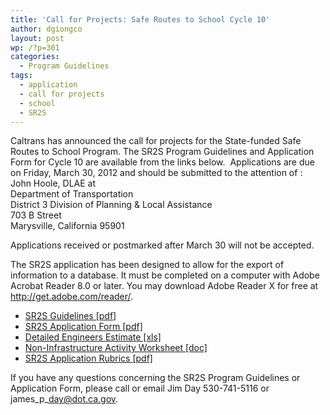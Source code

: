 ```yaml
---
title: 'Call for Projects: Safe Routes to School Cycle 10'
author: dgiongco
layout: post
wp: /?p=301
categories:
  - Program Guidelines
tags:
  - application
  - call for projects
  - school
  - SR2S
---
```

Caltrans has announced the call for projects for the State-funded Safe Routes to School Program. The SR2S Program Guidelines and Application Form for Cycle 10 are available from the links below.  Applications are due on Friday, March 30, 2012 and should be submitted to the attention of : John Hoole, DLAE at  
Department of Transportation  
District 3 Division of Planning & Local Assistance  
703 B Street  
Marysville, California 95901

Applications received or postmarked after March 30 will not be accepted.

The SR2S application has been designed to allow for the export of information to a database. It must be completed on a computer with Adobe Acrobat Reader 8.0 or later. You may download Adobe Reader X for free at http://get.adobe.com/reader/.

*   [SR2S Guidelines [pdf]][1]
*   [SR2S Application Form [pdf]][2]
*   [Detailed Engineers Estimate [xls]][3]
*   [Non-Infrastructure Activity Worksheet [doc]][4]
*   [SR2S Application Rubrics [pdf]][5]

If you have any questions concerning the SR2S Program Guidelines or Application Form, please call or email Jim Day 530-741-5116 or james\_p\_day@dot.ca.gov.

 [1]: http://www.dot.ca.gov/hq/LocalPrograms/saferoutes/documents/cycle10guidelines-12-2011.pdf
 [2]: http://www.dot.ca.gov/hq/LocalPrograms/saferoutes/documents/cycle10-applicaitonform-12-2011.pdf
 [3]: http://www.dot.ca.gov/hq/LocalPrograms/saferoutes/documents/detailed-engineers-estimate-12-2011.xls
 [4]: http://www.dot.ca.gov/hq/LocalPrograms/saferoutes/documents/noninfrastructure-activity-worksheet-12-2011.docx
 [5]: http://www.dot.ca.gov/hq/LocalPrograms/saferoutes/documents/cycle10-rubics-12-21-11-final.pdf